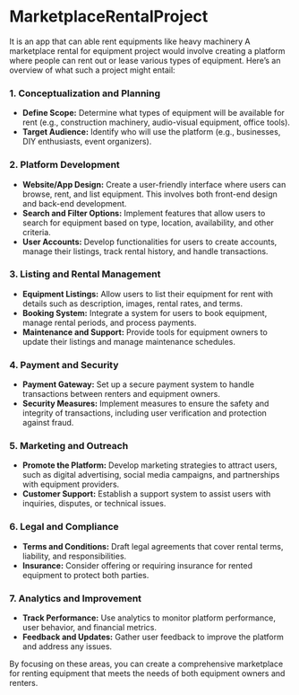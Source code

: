 # MarketplaceRentalProject
It is an app that can able rent equipments like heavy machinery
A marketplace rental for equipment project would involve creating a platform where people can rent out or lease various types of equipment. Here’s an overview of what such a project might entail:

### 1. **Conceptualization and Planning**
   - **Define Scope:** Determine what types of equipment will be available for rent (e.g., construction machinery, audio-visual equipment, office tools).
   - **Target Audience:** Identify who will use the platform (e.g., businesses, DIY enthusiasts, event organizers).

### 2. **Platform Development**
   - **Website/App Design:** Create a user-friendly interface where users can browse, rent, and list equipment. This involves both front-end design and back-end development.
   - **Search and Filter Options:** Implement features that allow users to search for equipment based on type, location, availability, and other criteria.
   - **User Accounts:** Develop functionalities for users to create accounts, manage their listings, track rental history, and handle transactions.

### 3. **Listing and Rental Management**
   - **Equipment Listings:** Allow users to list their equipment for rent with details such as description, images, rental rates, and terms.
   - **Booking System:** Integrate a system for users to book equipment, manage rental periods, and process payments.
   - **Maintenance and Support:** Provide tools for equipment owners to update their listings and manage maintenance schedules.

### 4. **Payment and Security**
   - **Payment Gateway:** Set up a secure payment system to handle transactions between renters and equipment owners.
   - **Security Measures:** Implement measures to ensure the safety and integrity of transactions, including user verification and protection against fraud.

### 5. **Marketing and Outreach**
   - **Promote the Platform:** Develop marketing strategies to attract users, such as digital advertising, social media campaigns, and partnerships with equipment providers.
   - **Customer Support:** Establish a support system to assist users with inquiries, disputes, or technical issues.

### 6. **Legal and Compliance**
   - **Terms and Conditions:** Draft legal agreements that cover rental terms, liability, and responsibilities.
   - **Insurance:** Consider offering or requiring insurance for rented equipment to protect both parties.

### 7. **Analytics and Improvement**
   - **Track Performance:** Use analytics to monitor platform performance, user behavior, and financial metrics.
   - **Feedback and Updates:** Gather user feedback to improve the platform and address any issues.

By focusing on these areas, you can create a comprehensive marketplace for renting equipment that meets the needs of both equipment owners and renters.
